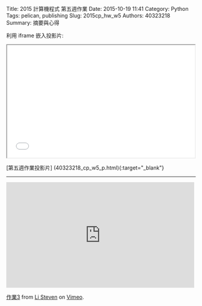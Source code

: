 Title: 2015 計算機程式 第五週作業
Date: 2015-10-19 11:41
Category: Python
Tags: pelican, publishing
Slug: 2015cp_hw_w5
Authors: 40323218
Summary: 摘要與心得
 
利用 iframe 嵌入投影片:

<iframe src="40323218_cp_w5_p.html" width="500" height="300"></iframe>

[第五週作業投影片]
(40323218_cp_w5_p.html){:target="_blank"}

<hr/>
<iframe src="https://player.vimeo.com/video/142799794" width="500" height="281" frameborder="0" webkitallowfullscreen mozallowfullscreen allowfullscreen></iframe> <p><a href="https://vimeo.com/142799794">作業3</a> from <a href="https://vimeo.com/user44943624">Li Steven</a> on <a href="https://vimeo.com">Vimeo</a>.</p>

